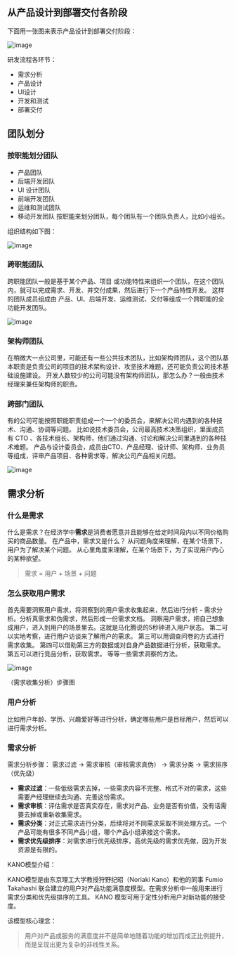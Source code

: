 ## 从产品设计到部署交付各阶段

下面用一张图来表示产品设计到部署交付阶段：

![image](https://github.com/user-attachments/assets/c9e4c117-23f8-47f9-a0e5-fa46178b0a50)

研发流程各环节：
- 需求分析
- 产品设计
- UI设计
- 开发和测试
- 部署交付

## 团队划分

### 按职能划分团队

- 产品团队
- 后端开发团队
- UI 设计团队
- 前端开发团队
- 运维和测试团队
- 移动开发团队
按职能来划分团队，每个团队有一个团队负责人，比如小组长。

组织结构如下图：

![image](https://github.com/user-attachments/assets/8f205449-20b9-45c2-af5f-0b9657160f15)

### 跨职能团队

跨职能团队一般是基于某个产品、项目 或功能特性来组织一个团队，在这个团队内，就可以完成需求、开发、并交付成果，然后进行下一个产品特性开发。
这样的团队成员组成由 产品、UI、后端开发、运维测试、交付等组成一个跨职能的全功能开发团队。

![image](https://github.com/user-attachments/assets/c85134c4-f91b-474e-a821-4d975fc9c07d)

### 架构师团队

在稍微大一点公司里，可能还有一些公共技术团队，比如架构师团队，这个团队基本职责是负责公司的项目的技术架构设计、攻坚技术难题，还可能负责公司技术基础设施建设。
开发人数较少的公司可能没有架构师团队，那怎么办？一般由技术经理来兼任架构师的职责。

### 跨部门团队

有的公司可能按照职能职责组成一个一个的委员会，来解决公司内遇到的各种技术、沟通、协调等问题。
比如说技术委员会，公司最高技术决策组织，里面成员有 CTO 、各技术组长、架构师，他们通过沟通、讨论和解决公司里遇到的各种技术难题。
产品与设计委员会，成员由CTO、产品经理、设计师、架构师、业务员等组成，评审产品项目、各种需求等，解决公司产品相关问题。

![image](https://github.com/user-attachments/assets/fe9e62e5-e49e-4422-a129-52ba65fd21be)

## 需求分析

### 什么是需求

什么是需求？在经济学中**需求**是消费者愿意并且能够在给定时间段内以不同价格购买的商品数量。
在产品中，需求又是什么？
从问题角度来理解，在某个场景下，用户为了解决某个问题。
从心里角度来理解，在某个场景下，为了实现用户内心的某种欲望。

>需求 = 用户 + 场景 + 问题

### 怎么获取用户需求

首先需要洞察用户需求，将洞察到的用户需求收集起来，然后进行分析 - 需求分析。分析真需求和伪需求，然后形成一份需求文档。
洞察用户需求，把自己想象成用户，进入到用户的场景里去。这就是马化腾说的5秒钟进入用户状态。
第二可以实地考察，进行用户访谈来了解用户的需求。
第三可以用调查问卷的方式进行需求收集。
第四可以借助第三方的数据或对自身产品数据进行分析，获取需求。
第五可以进行竞品分析，获取需求。
等等一些需求洞察的方法。

![image](https://github.com/user-attachments/assets/e14e620b-d185-464b-a87a-a2e95ffa65c0)

（需求收集分析）步骤图

### 用户分析

比如用户年龄、学历、兴趣爱好等进行分析，确定哪些用户是目标用户，然后可以进行需求分析。

### 需求分析

需求分析步骤：
需求过滤 -> 需求审核（审核需求真伪） -> 需求分类 -> 需求排序（优先级）

- **需求过滤**：一些低级需求去掉，一些需求内容不完整、格式不对的需求，这些需要产经理继续去沟通、完善这份需求。
- **需求审核**：评估需求是否真实存在，需求对产品、业务是否有价值，没有话需要去掉或重新收集需求。
- **需求分类**：对正式需求进行分类，后续将对不同需求采取不同处理方式。一个产品可能有很多不同产品小组，哪个产品小组承接这个需求。
- **需求优先级排序**：对需求进行优先级排序，高优先级的需求优先做，因为开发资源是有限的。

KANO模型介绍：

KANO模型是由东京理工大学教授狩野纪昭（Noriaki Kano）和他的同事 Fumio Takahashi 联合建立的用户对产品功能满意度模型。在需求分析中一般用来进行需求分类和优先级排序的工具。
KANO 模型可用于定性分析用户对新功能的接受度。

该模型核心理念：

>用户对产品或服务的满意度并不是简单地随着功能的增加而成正比例提升，而是呈现出更为复杂的非线性关系。
